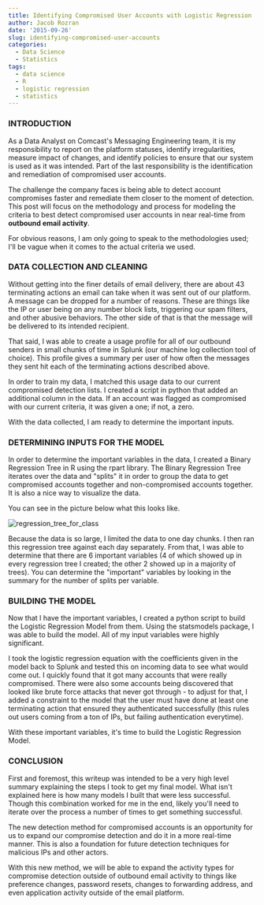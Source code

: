 ```yaml
---
title: Identifying Compromised User Accounts with Logistic Regression
author: Jacob Rozran
date: '2015-09-26'
slug: identifying-compromised-user-accounts
categories:
  - Data Science
  - Statistics
tags:
  - data science
  - R
  - logistic regression
  - statistics
---
```


### INTRODUCTION

As a Data Analyst on Comcast's Messaging Engineering team, it is my responsibility 
to report on the platform statuses, identify irregularities, measure impact of 
changes, and identify policies to ensure that our system is used as it was 
intended. Part of the last responsibility is the identification and remediation 
of compromised user accounts.

The challenge the company faces is being able to detect account compromises 
faster and remediate them closer to the moment of detection. This post will 
focus on the methodology and process for modeling the criteria to best detect 
compromised user accounts in near real-time from **outbound email activity**.

For obvious reasons, I am only going to speak to the methodologies used; I'll be 
vague when it comes to the actual criteria we used.

### DATA COLLECTION AND CLEANING

Without getting into the finer details of email delivery, there are about 43 
terminating actions an email can take when it was sent out of our platform. A 
message can be dropped for a number of reasons. These are things like the IP or 
user being on any number block lists, triggering our spam filters, and other 
abusive behaviors. The other side of that is that the message will be delivered 
to its intended recipient.

That said, I was able to create a usage profile for all of our outbound senders 
in small chunks of time in Splunk (our machine log collection tool of choice). 
This profile gives a summary per user of how often the messages they sent hit 
each of the terminating actions described above.

In order to train my data, I matched this usage data to our current compromised 
detection lists. I created a script in python that added an additional column in 
the data. If an account was flagged as compromised with our current criteria, it 
was given a one; if not, a zero.

With the data collected, I am ready to determine the important inputs.

### DETERMINING INPUTS FOR THE MODEL

In order to determine the important variables in the data, I created a Binary 
Regression Tree in R using the rpart library. The Binary Regression Tree iterates 
over the data and "splits" it in order to group the data to get compromised 
accounts together and non-compromised accounts together. It is also a nice way 
to visualize the data.

You can see in the picture below what this looks like.

![regression_tree_for_class](/img/regression_tree_for_class.png)

Because the data is so large, I limited the data to one day chunks. I then ran 
this regression tree against each day separately. From that, I was able to 
determine that there are 6 important variables (4 of which showed up in every 
regression tree I created; the other 2 showed up in a majority of trees). You 
can determine the "important" variables by looking in the summary for the number 
of splits per variable.

### BUILDING THE MODEL

Now that I have the important variables, I created a python script to build the 
Logistic Regression Model from them. Using the statsmodels package, I was able 
to build the model. All of my input variables were highly significant.

I took the logistic regression equation with the coefficients given in the model 
back to Splunk and tested this on incoming data to see what would come out. I 
quickly found that it got many accounts that were really compromised. There were 
also some accounts being discovered that looked like brute force attacks that 
never got through - to adjust for that, I added a constraint to the model that 
the user must have done at least one terminating action that ensured they 
authenticated successfully (this rules out users coming from a ton of IPs, but 
failing authentication everytime).

With these important variables, it's time to build the Logistic Regression Model.

### CONCLUSION

First and foremost, this writeup was intended to be a very high level summary 
explaining the steps I took to get my final model. What isn't explained here is 
how many models I built that were less successful. Though this combination worked 
for me in the end, likely you'll need to iterate over the process a number of 
times to get something successful.

The new detection method for compromised accounts is an opportunity for us to 
expand our compromise detection and do it in a more real-time manner. This is 
also a foundation for future detection techniques for malicious IPs and other 
actors.

With this new method, we will be able to expand the activity types for compromise 
detection outside of outbound email activity to things like preference changes, 
password resets, changes to forwarding address, and even application activity 
outside of the email platform.